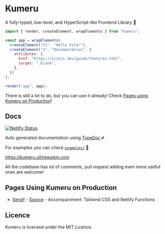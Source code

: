 # Kumeru

A fully-typed, low-level, and HyperScript-like Frontend Library 🚀

```javascript
import { render, createElement, wrapElements } from "kumeru";

const app = wrapElements(
  createElement("h1", "Hello Vite!"),
  createElement("a", "Documentation", {
    attributes: {
      href: "https://vitejs.dev/guide/features.html",
      target: "_blank",
    },
  })
);

render("app", app);
```

There is still a lot to do, but you can use it already! Check
[Pages using Kumeru on Production](#pages-using-kumeru-on-production)!

## Docs

[![Netlify Status](https://api.netlify.com/api/v1/badges/1690f536-142e-41ff-8520-2c34149bc7a3/deploy-status)](https://app.netlify.com/sites/kumeru/deploys)

Auto generated documentation using [TypeDoc](https://typedoc.org) 💕

For examples you can check [`examples/`](./examples) 📂

https://kumeru.ultirequiem.com

All the codebase has lot of comments, pull request adding even more useful ones
are welcome!

## Pages Using Kumeru on Production

- [Sergif](https://sergif.ultirequiem.com/) -
  [Source](https://github.com/UltiRequiem/sergif) - Accompaniment: Tailwind CSS
  and Netlify Functions

## Licence

Kumeru is licensed under the MIT Licence.
